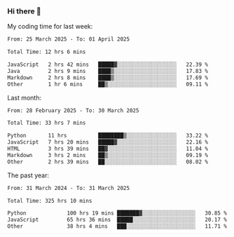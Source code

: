 ### Hi there 👋

My coding time for last week:

<!--START_SECTION:week-->

```txt
From: 25 March 2025 - To: 01 April 2025

Total Time: 12 hrs 6 mins

JavaScript   2 hrs 42 mins   █████▓░░░░░░░░░░░░░░░░░░░   22.39 %
Java         2 hrs 9 mins    ████▒░░░░░░░░░░░░░░░░░░░░   17.83 %
Markdown     2 hrs 8 mins    ████▒░░░░░░░░░░░░░░░░░░░░   17.69 %
Other        1 hr 6 mins     ██▒░░░░░░░░░░░░░░░░░░░░░░   09.11 %
```

<!--END_SECTION:week-->

Last month:

<!--START_SECTION:month-->

```txt
From: 28 February 2025 - To: 30 March 2025

Total Time: 33 hrs 7 mins

Python       11 hrs          ████████▒░░░░░░░░░░░░░░░░   33.22 %
JavaScript   7 hrs 20 mins   █████▓░░░░░░░░░░░░░░░░░░░   22.16 %
HTML         3 hrs 39 mins   ██▓░░░░░░░░░░░░░░░░░░░░░░   11.04 %
Markdown     3 hrs 2 mins    ██▒░░░░░░░░░░░░░░░░░░░░░░   09.19 %
Other        2 hrs 39 mins   ██░░░░░░░░░░░░░░░░░░░░░░░   08.02 %
```

<!--END_SECTION:month-->

The past year:

<!--START_SECTION:year-->

```txt
From: 31 March 2024 - To: 31 March 2025

Total Time: 325 hrs 10 mins

Python             100 hrs 19 mins ███████▓░░░░░░░░░░░░░░░░░   30.85 %
JavaScript         65 hrs 36 mins  █████░░░░░░░░░░░░░░░░░░░░   20.17 %
Other              38 hrs 4 mins   ███░░░░░░░░░░░░░░░░░░░░░░   11.71 %
```

<!--END_SECTION:year-->
